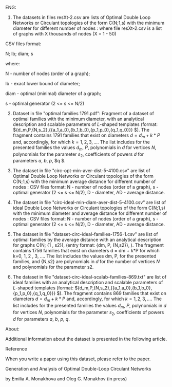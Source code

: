 ENG:

1. The datasets in files resXt-2.csv are lists of Optimal Double Loop Networks or Circulant topologies of the form C(N;1,s) with the minimum diameter for different number of nodes : 
where file resXt-2.csv is a list of graphs with X thousands of nodes (X = 1 - 50)

CSV files format:

 N; lb; diam; s

 where:

N - number of nodes (order of a graph);

lb - exact lower bound of diameter; 

diam - optimal (minimal) diameter of a graph;

s - optimal generator (2 <= s <= N/2)


2. Dataset in file "optimal families 1791.pdf": Fragment of a dataset of optimal families with the minimum diameter, with an analytical description and scalable parameters of $L$-shaped templates (format: $\{d_m,P,\{N,s_2\},\{\{a_1,a_0\},\{b_1,b_0\},\{p_1,p_0\},\{q_1,q_0\}\}\} $). The fragment contains 1791 families that exist on diameters $d = d_m + k*P$ and, accordingly, for which $k=1, 2, 3, ...$. The list includes for the presented families the values $d_m$, $P$, polynomials in $d$ for vertices $N$, polynomials for the parameter $s_2$, coefficients of powers $d$ for parameters $a$, $b$, $p$, $q $.
 
3.  The dataset in file "circ-opt-min-aver-dist-5-4100.csv" are list of Optimal Double Loop Networks or Circulant topologies of the form C(N;1,s) with the minimum average distance for different number of nodes : 
CSV files format:
 N - number of nodes (order of a graph), s - optimal generator (2 <= s <= N/2), D - diameter, AD - average distance.

4.  The dataset in file "circ-ideal-min-diam-aver-dist-5-4100.csv" are list of ideal Double Loop Networks or Circulant topologies of the form C(N;1,s) with the minimum diameter and average distance for different number of nodes : 
CSV files format:
 N - number of nodes (order of a graph), s - optimal generator (2 <= s <= N/2), D - diameter, AD - average distance.

5. The dataset in file "dataset-circ-ideal-families-1756-1.csv" are list of optimal families by the average distance with an analytical description for graphs C(N; {1 , s2}), (entry format: {dm, P, {N,s2}}, ). The fragment contains 1756 families that exist on diameters d = dm + k*P  for which k=0, 1, 2 , 3, .... The list includes the values ​​dm, P, for the presented families, and {N,s2} are polynomials in $d$ for the number of vertices $N$ and polynomials for the parameter s2.

6. The dataset in file "dataset-circ-ideal-scalab-families-869.txt" are list of ideal families with an analytical description and scalable parameters of $L$-shaped templates
(format: $\{d_m,P,\{N,s_2\},\{\{a_1,a_0\},\{b_1,b_0\},\{p_1,p_0\},\{q_1,q_0\}\}\} $). The fragment contains 869 families that exist on diameters $d = d_m + k*P$ and, accordingly, for which $k=1, 2, 3, ...$. The list includes for the presented families the values $d_m$, $P$, polynomials in $d$ for vertices $N$, polynomials for the parameter $s_2$, coefficients of powers $d$ for parameters $a$, $b$, $p$, $q$. 


 About:

Additional information about the dataset is presented in the following article.

Reference

When you write a paper using this dataset, please refer to the paper.

Generation and Analysis of Optimal Double-Loop Circulant Networks

by Emilia A. Monakhova and Oleg G. Monakhov 
(in press)

